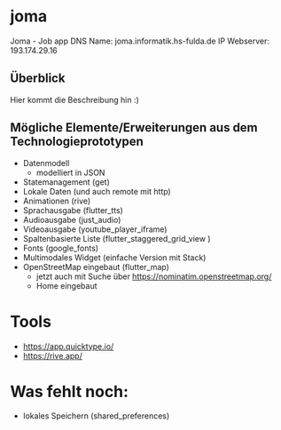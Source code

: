 # joma

Joma - Job app
DNS Name: joma.informatik.hs-fulda.de
IP Webserver: 193.174.29.16


## Überblick

Hier kommt die Beschreibung hin :)

## Mögliche Elemente/Erweiterungen aus dem Technologieprototypen

- Datenmodell
    - modelliert in JSON
- Statemanagement (get)
- Lokale Daten (und auch remote mit http)
- Animationen (rive)
- Sprachausgabe (flutter_tts)
- Audioausgabe (just_audio)
- Videoausgabe (youtube_player_iframe)
- Spaltenbasierte Liste (flutter_staggered_grid_view )
- Fonts (google_fonts)
- Multimodales Widget (einfache Version mit Stack)
- OpenStreetMap eingebaut (flutter_map)
    - jetzt auch mit Suche über https://nominatim.openstreetmap.org/
    - Home eingebaut
  
# Tools
- https://app.quicktype.io/
- https://rive.app/

# Was fehlt noch:

- lokales Speichern (shared_preferences)

